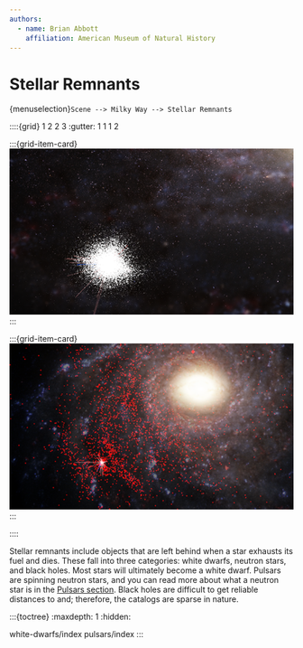 ```yaml
---
authors:
  - name: Brian Abbott
    affiliation: American Museum of Natural History
---
```



# Stellar Remnants

{menuselection}`Scene --> Milky Way --> Stellar Remnants`


::::{grid} 1 2 2 3
:gutter: 1 1 1 2

:::{grid-item-card} [](./white-dwarfs/index)
[![white dwarfs](./white-dwarfs/white_dwarfs_icon.png)](./white-dwarfs/index)
:::

:::{grid-item-card} [](./pulsars/index)
[![pulsars](./pulsars/pulsars_icon.png)](./pulsars/index)
:::

::::


Stellar remnants include objects that are left behind when a star exhausts its fuel and dies. These fall into three categories: white dwarfs, neutron stars, and black holes. Most stars will ultimately become a white dwarf. Pulsars are spinning neutron stars, and you can read more about what a neutron star is in the [Pulsars section](./pulsars/index). Black holes are difficult to get reliable distances to and; therefore, the catalogs are sparse in nature.



:::{toctree}
:maxdepth: 1
:hidden:

white-dwarfs/index
pulsars/index
:::
